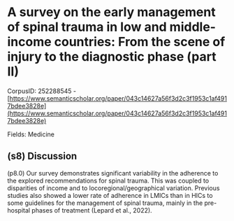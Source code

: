 # A survey on the early management of spinal trauma in low and middle-income countries: From the scene of injury to the diagnostic phase (part II)

CorpusID: 252288545 - [https://www.semanticscholar.org/paper/043c14627a56f3d2c3f1953c1af4917bdee3828e](https://www.semanticscholar.org/paper/043c14627a56f3d2c3f1953c1af4917bdee3828e)

Fields: Medicine

## (s8) Discussion
(p8.0) Our survey demonstrates significant variability in the adherence to the explored recommendations for spinal trauma. This was coupled to disparities of income and to locoregional/geographical variation. Previous studies also showed a lower rate of adherence in LMICs than in HICs to some guidelines for the management of spinal trauma, mainly in the pre-hospital phases of treatment (Lepard et al., 2022).
